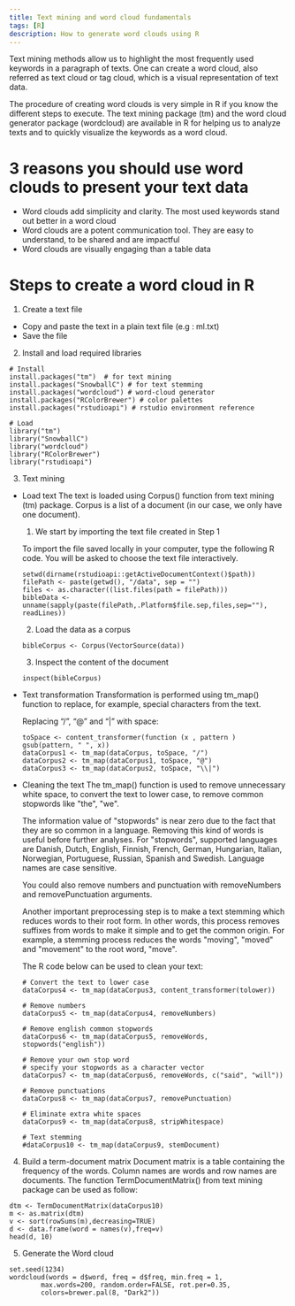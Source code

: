 ```yaml
---
title: Text mining and word cloud fundamentals
tags: [R]
description: How to generate word clouds using R
---
```


Text mining methods allow us to highlight the most frequently used keywords in a paragraph of texts. One can create a word cloud, also referred as text cloud or tag cloud, which is a visual representation of text data.

The procedure of creating word clouds is very simple in R if you know the different steps to execute. The text mining package (tm) and the word cloud generator package (wordcloud) are available in R for helping us to analyze texts and to quickly visualize the keywords as a word cloud.

# 3 reasons you should use word clouds to present your text data
- Word clouds add simplicity and clarity. The most used keywords stand out better in a word cloud
- Word clouds are a potent communication tool. They are easy to understand, to be shared and are impactful
- Word clouds are visually engaging than a table data

# Steps to create a word cloud in R
1. Create a text file
  - Copy and paste the text in a plain text file (e.g : ml.txt)
  - Save the file
2. Install and load required libraries

```
# Install
install.packages("tm")  # for text mining
install.packages("SnowballC") # for text stemming
install.packages("wordcloud") # word-cloud generator
install.packages("RColorBrewer") # color palettes
install.packages("rstudioapi") # rstudio environment reference

# Load
library("tm")
library("SnowballC")
library("wordcloud")
library("RColorBrewer")
library("rstudioapi")
```

3. Text mining
  - Load text
    The text is loaded using Corpus() function from text mining (tm) package. Corpus is a list of a document (in our case, we only have one document).

    1. We start by importing the text file created in Step 1

      To import the file saved locally in your computer, type the following R code. You will be asked to choose the text file interactively.

      ```
      setwd(dirname(rstudioapi::getActiveDocumentContext()$path))
      filePath <- paste(getwd(), "/data", sep = "")
      files <- as.character((list.files(path = filePath)))
      bibleData <- unname(sapply(paste(filePath,.Platform$file.sep,files,sep=""), readLines))
      ```

    2. Load the data as a corpus

      ```
      bibleCorpus <- Corpus(VectorSource(data))
      ```

    3. Inspect the content of the document

      ```
      inspect(bibleCorpus)
      ```

  - Text transformation
    Transformation is performed using tm_map() function to replace, for example, special characters from the text.

    Replacing “/”, “@” and “|” with space:

    ```
    toSpace <- content_transformer(function (x , pattern ) gsub(pattern, " ", x))
    dataCorpus1 <- tm_map(dataCorpus, toSpace, "/")
    dataCorpus2 <- tm_map(dataCorpus1, toSpace, "@")
    dataCorpus3 <- tm_map(dataCorpus2, toSpace, "\\|")
    ```

  - Cleaning the text
    The tm_map() function is used to remove unnecessary white space, to convert the text to lower case, to remove common stopwords like "the", "we".

    The information value of "stopwords" is near zero due to the fact that they are so common in a language. Removing this kind of words is useful before further analyses. For "stopwords", supported languages are Danish, Dutch, English, Finnish, French, German, Hungarian, Italian, Norwegian, Portuguese, Russian, Spanish and Swedish. Language names are case sensitive.

    You could also remove numbers and punctuation with removeNumbers and removePunctuation arguments.

    Another important preprocessing step is to make a text stemming which reduces words to their root form. In other words, this process removes suffixes from words to make it simple and to get the common origin. For example, a stemming process reduces the words "moving", "moved" and "movement" to the root word, "move".

    The R code below can be used to clean your text:

    ```
    # Convert the text to lower case
    dataCorpus4 <- tm_map(dataCorpus3, content_transformer(tolower))

    # Remove numbers
    dataCorpus5 <- tm_map(dataCorpus4, removeNumbers)

    # Remove english common stopwords
    dataCorpus6 <- tm_map(dataCorpus5, removeWords, stopwords("english"))

    # Remove your own stop word
    # specify your stopwords as a character vector
    dataCorpus7 <- tm_map(dataCorpus6, removeWords, c("said", "will"))

    # Remove punctuations
    dataCorpus8 <- tm_map(dataCorpus7, removePunctuation)

    # Eliminate extra white spaces
    dataCorpus9 <- tm_map(dataCorpus8, stripWhitespace)

    # Text stemming
    #dataCorpus10 <- tm_map(dataCorpus9, stemDocument)
    ```

4. Build a term-document matrix
  Document matrix is a table containing the frequency of the words. Column names are words and row names are documents. The function TermDocumentMatrix() from text mining package can be used as follow:

  ```
  dtm <- TermDocumentMatrix(dataCorpus10)
  m <- as.matrix(dtm)
  v <- sort(rowSums(m),decreasing=TRUE)
  d <- data.frame(word = names(v),freq=v)
  head(d, 10)
  ```

5. Generate the Word cloud

  ```
  set.seed(1234)
  wordcloud(words = d$word, freq = d$freq, min.freq = 1,
          max.words=200, random.order=FALSE, rot.per=0.35,
          colors=brewer.pal(8, "Dark2"))
  ```
